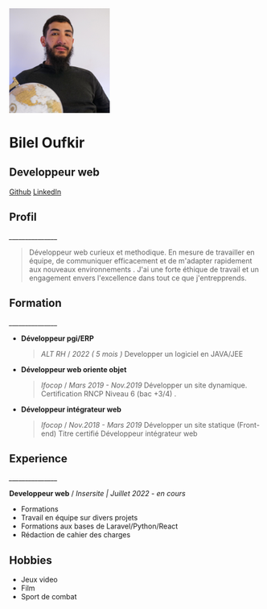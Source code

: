 
<img src="images/pdp.jpg" alt="bilel" width="200"/>

# Bilel Oufkir
## Developpeur web



[Github](https://github.com/Bileloufkir)
[LinkedIn](https://www.linkedin.com/in/bilel-oufkir/)

## Profil
*_______________*

>   Développeur web curieux et methodique.
    En mesure de travailler en équipe, de communiquer efficacement et de m'adapter rapidement aux nouveaux environnements . 
    J'ai une forte éthique de travail et un engagement envers l'excellence dans tout ce que j'entrepprends.
    
## Formation
*_______________*


* **Développeur pgi/ERP**
    >_ALT RH_ / _2022 ( 5 mois )_
    Developper un logiciel en JAVA/JEE
* **Développeur web oriente objet**
    >_Ifocop_ / _Mars 2019 - Nov.2019_
    Développer un site dynamique. 
    Certification RNCP Niveau 6 (bac +3/4) .
* **Développeur intégrateur web**
    >_Ifocop_ / _Nov.2018 - Mars 2019_
    Développer un site statique (Front-end)
    Titre certifié Développeur intégrateur web


## Experience
*_______________*

**Developpeur web** / _Insersite | Juillet 2022 - en cours_

* Formations
* Travail en équipe sur divers projets
* Formations aux bases de Laravel/Python/React
* Rédaction de cahier des charges

## Hobbies
- Jeux video
- Film
- Sport de combat

